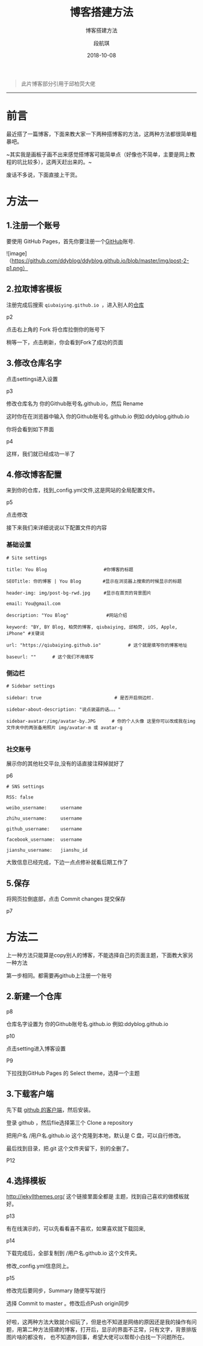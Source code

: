 ﻿---
layout:     post
title:      博客搭建方法
subtitle:   博客搭建方法
date:       2018-10-08
author:     段航琪
header-img: img/home-bg-o.jpg
catalog: true
tags:
    - blog
---
>此片博客部分引用于邱柏荧大佬

---


# 前言
最近搭了一篇博客，下面来教大家一下两种搭博客的方法，这两种方法都很简单粗暴吧。

~其实我是画板子画不出来感觉搭博客可能简单点（好像也不简单，主要是网上教程的坑比较多），这两天赶出来的。~

废话不多说，下面直接上干货。

# 方法一

## 1.注册一个账号

要使用 GitHub Pages，首先你要注册一个[GitHub](https://github.com/)账号.

![image]（https://github.com/ddyblog/ddyblog.github.io/blob/master/img/post-2-p1.png）

## 2.拉取博客模板

注册完成后搜索  `qiubaiying.github.io `，进入别人的[仓库](https://github.com/qiubaiying/qiubaiying.github.io)

p2

点击右上角的 Fork 将仓库拉倒你的账号下

稍等一下，点击刷新，你会看到Fork了成功的页面

## 3.修改仓库名字

点击settings进入设置

p3

修改仓库名为 你的Github账号名.github.io，然后 Rename

这时你在在浏览器中输入 你的Github账号名.github.io 例如:ddyblog.github.io

你将会看到如下界面

p4

这样，我们就已经成功一半了

## 4.修改博客配置

来到你的仓库，找到_config.yml文件,这是网站的全局配置文件。

p5

点击修改

接下来我们来详细说说以下配置文件的内容

### 基础设置
```
# Site settings

title: You Blog                     #你博客的标题

SEOTitle: 你的博客 | You Blog        #显示在浏览器上搜索的时候显示的标题

header-img: img/post-bg-rwd.jpg     #显示在首页的背景图片

email: You@gmail.com    

description: "You Blog"              #网站介绍

keyword: "BY, BY Blog, 柏荧的博客, qiubaiying, 邱柏荧, iOS, Apple, iPhone" #关键词

url: "https://qiubaiying.github.io"          # 这个就是填写你的博客地址

baseurl: ""      # 这个我们不用填写
```

### 侧边栏

```
# Sidebar settings

sidebar: true                           # 是否开启侧边栏.

sidebar-about-description: "说点装逼的话。。。"

sidebar-avatar:/img/avatar-by.JPG      # 你的个人头像 这里你可以改成我在img文件夹中的两张备用照片 img/avatar-m 或 avatar-g


```

### 社交账号

展示你的其他社交平台,没有的话直接注释掉就好了

p6

```
# SNS settings

RSS: false

weibo_username:     username

zhihu_username:     username

github_username:    username

facebook_username:  username

jianshu_username:   jianshu_id

```


大致信息已经完成，下边一点点修补就看后期工作了

## 5.保存

将网页拉倒底部，点击 Commit changes 提交保存

p7

# 方法二

上一种方法只能算是copy别人的博客，不能选择自己的页面主题，下面教大家另一种方法

第一步相同。都需要再github上注册一个账号

## 2.新建一个仓库

p8

仓库名字设置为 你的Github账号名.github.io 例如:ddyblog.github.io

p10

点击setting进入博客设置

P9

下拉找到GitHub Pages 的 Select theme，选择一个主题

## 3.下载客户端

先下载 [ github 的客户端]( https://desktop.github.com/)，然后安装。 

登录 github ，然后flie选择第三个 Clone a repository

把用户名 /用户名.github.io 这个克隆到本地，默认是 C 盘，可以自行修改。

最后找到目录，把.git 这个文件夹留下，别的全删了。

P12

## 4.选择模板

http://jekyllthemes.org/ 这个链接里面全都是 主题，找到自己喜欢的做模板就好。

p13

有在线演示的，可以先看看喜不喜欢，如果喜欢就下载回来,

p14

下载完成后，全部复制到 /用户名.github.io 这个文件夹。

修改_config.yml信息同上。

p15

修改完后要同步，Summary 随便写写就行

选择 Commit to master 。修改后点Push origin同步


*****
好啦，这两种方法大致就介绍玩了，但是也不知道是网络的原因还是我的操作有问题，用第二种方法搭建的博客，打开后，显示的界面不正常，只有文字，背景排版图片啥的都没有，
也不知道咋回事，希望大佬可以帮帮小白找一下问题所在。



	











